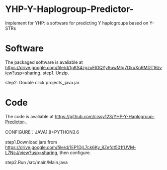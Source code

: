 # YHP-Y-Haplogroup-Predictor-
Implement for YHP: a software for predicting Y haplogroups based on Y-STRs

# Software
The packaged software is avaliable at https://drive.google.com/file/d/1pKS4zgzuFIGQYy9uwMIg7OkuXnRMDT16/view?usp=sharing.
step1. Unzip.

step2. Double click projects_java.jar.


# Code 
The code is avaliable at https://github.com/cissy123/YHP-Y-Haplogroup-Predictor-.

CONFIGURE：JAVA1.8+PYTHON3.6

step1.Download jars from https://drive.google.com/file/d/1EP1DjL7ck6Ky_8Zefdt501fUVM-L7NcJ/view?usp=sharing, then configure. 

step2.Run /src/main/Main.java
